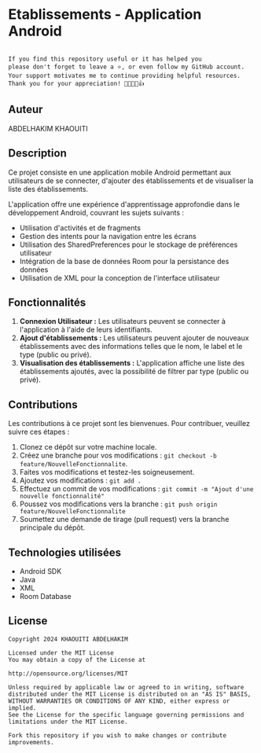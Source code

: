 # Etablissements - Application Android

```plaintext

If you find this repository useful or it has helped you
please don't forget to leave a ⭐️, or even follow my GitHub account.
Your support motivates me to continue providing helpful resources.
Thank you for your appreciation! 🌟🚀💖😊👍

```

## Auteur
ABDELHAKIM KHAOUITI

## Description
Ce projet consiste en une application mobile Android permettant aux utilisateurs de se connecter, d'ajouter des établissements et de visualiser la liste des établissements.

L'application offre une expérience d'apprentissage approfondie dans le développement Android, couvrant les sujets suivants :
- Utilisation d'activités et de fragments
- Gestion des intents pour la navigation entre les écrans
- Utilisation des SharedPreferences pour le stockage de préférences utilisateur
- Intégration de la base de données Room pour la persistance des données
- Utilisation de XML pour la conception de l'interface utilisateur

## Fonctionnalités
1. **Connexion Utilisateur :** Les utilisateurs peuvent se connecter à l'application à l'aide de leurs identifiants.
2. **Ajout d'établissements :** Les utilisateurs peuvent ajouter de nouveaux établissements avec des informations telles que le nom, le label et le type (public ou privé).
3. **Visualisation des établissements :** L'application affiche une liste des établissements ajoutés, avec la possibilité de filtrer par type (public ou privé).

## Contributions
Les contributions à ce projet sont les bienvenues. Pour contribuer, veuillez suivre ces étapes :
1. Clonez ce dépôt sur votre machine locale.
2. Créez une branche pour vos modifications : `git checkout -b feature/NouvelleFonctionnalite`.
3. Faites vos modifications et testez-les soigneusement.
4. Ajoutez vos modifications : `git add .`
5. Effectuez un commit de vos modifications : `git commit -m "Ajout d'une nouvelle fonctionnalité"`
6. Poussez vos modifications vers la branche : `git push origin feature/NouvelleFonctionnalite`
7. Soumettez une demande de tirage (pull request) vers la branche principale du dépôt.

## Technologies utilisées
- Android SDK
- Java
- XML
- Room Database

## License

```
Copyright 2024 KHAOUITI ABDELHAKIM

Licensed under the MIT License
You may obtain a copy of the License at

http://opensource.org/licenses/MIT

Unless required by applicable law or agreed to in writing, software
distributed under the MIT License is distributed on an "AS IS" BASIS,
WITHOUT WARRANTIES OR CONDITIONS OF ANY KIND, either express or implied.
See the License for the specific language governing permissions and
limitations under the MIT License.
```

```Fork this repository if you wish to make changes or contribute improvements.```
